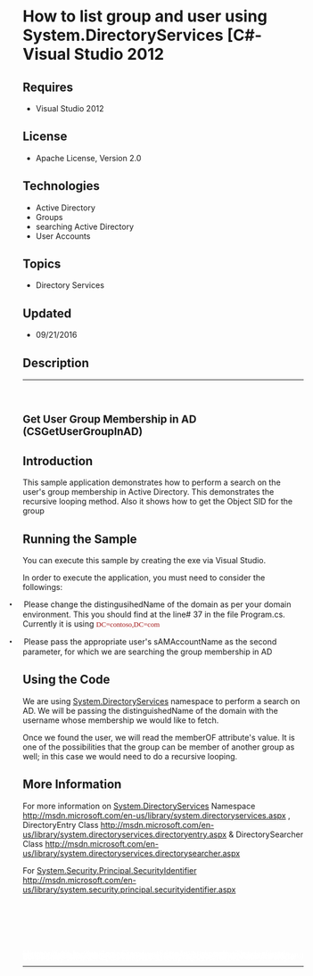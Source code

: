 # How to list group and user using System.DirectoryServices [C#-Visual Studio 2012
## Requires
- Visual Studio 2012
## License
- Apache License, Version 2.0
## Technologies
- Active Directory
- Groups
- searching Active Directory
- User Accounts
## Topics
- Directory Services
## Updated
- 09/21/2016
## Description

<hr>
<div><a href="http://blogs.msdn.com/b/onecode"><img src=":-onecodesampletopbanner1" alt=""></a><strong>&nbsp;</strong><em>&nbsp;</em></div>
<h2><span style="font-size:14.0pt; line-height:115%">Get User Group Membership in AD (CSGetUserGroupInAD)
</span></h2>
<h2>Introduction</h2>
<p class="MsoNormal">This sample application demonstrates how to perform a search on the user's group membership in Active Directory. This demonstrates the recursive looping method. Also it shows how to get the Object SID for the group</p>
<h2>Running the Sample</h2>
<p class="MsoNormal">You can execute this sample by creating the exe via Visual Studio.</p>
<p class="MsoNormal">In order to execute the application, you must need to consider the followings:</p>
<p class="MsoListParagraphCxSpFirst" style="margin-bottom:.0001pt; text-indent:-.25in; line-height:normal; text-autospace:none">
<span style="font-family:Symbol"><span>&bull;<span style="font:7.0pt &quot;Times New Roman&quot;">&nbsp;&nbsp;&nbsp;&nbsp;&nbsp;&nbsp;&nbsp;&nbsp;
</span></span></span>Please change the distingusihedName of the domain as per your domain environment. This you should find at the line# 37 in the file Program.cs. Currently it is using
<span style="font-size:9.5pt; font-family:Consolas; color:#a31515">DC=contoso,DC=com
</span></p>
<p class="MsoListParagraphCxSpLast" style="text-indent:-.25in"><span style="font-family:Symbol"><span>&bull;<span style="font:7.0pt &quot;Times New Roman&quot;">&nbsp;&nbsp;&nbsp;&nbsp;&nbsp;&nbsp;&nbsp;&nbsp;
</span></span></span>Please pass the appropriate user's sAMAccountName as the second parameter, for which we are searching the group membership in AD</p>
<h2>Using the Code</h2>
<p class="MsoNormal">We are using <a class="libraryLink" href="https://msdn.microsoft.com/en-US/library/System.DirectoryServices.aspx" target="_blank" title="Auto generated link to System.DirectoryServices">System.DirectoryServices</a> namespace to perform a search on AD. We will be passing the distinguishedName of the domain with the username whose membership we would like to fetch.</p>
<p class="MsoNormal">Once we found the user, we will read the memberOF attribute's value. It is one of the possibilities that the group can be member of another group as well; in this case we would need to do a recursive looping.</p>
<h2>More Information</h2>
<p class="MsoNormal">For more information on <a class="libraryLink" href="https://msdn.microsoft.com/en-US/library/System.DirectoryServices.aspx" target="_blank" title="Auto generated link to System.DirectoryServices">System.DirectoryServices</a> Namespace
<a href="http://msdn.microsoft.com/en-us/library/system.directoryservices.aspx">http://msdn.microsoft.com/en-us/library/system.directoryservices.aspx</a> , DirectoryEntry Class
<a href="http://msdn.microsoft.com/en-us/library/system.directoryservices.directoryentry.aspx">
http://msdn.microsoft.com/en-us/library/system.directoryservices.directoryentry.aspx</a> &amp; DirectorySearcher Class
<a href="http://msdn.microsoft.com/en-us/library/system.directoryservices.directorysearcher.aspx">
http://msdn.microsoft.com/en-us/library/system.directoryservices.directorysearcher.aspx</a></p>
<p class="MsoNormal">For <a class="libraryLink" href="https://msdn.microsoft.com/en-US/library/System.Security.Principal.SecurityIdentifier.aspx" target="_blank" title="Auto generated link to System.Security.Principal.SecurityIdentifier">System.Security.Principal.SecurityIdentifier</a> <a href="http://msdn.microsoft.com/en-us/library/system.security.principal.securityidentifier.aspx">
http://msdn.microsoft.com/en-us/library/system.security.principal.securityidentifier.aspx</a></p>
<p class="MsoNormal">&nbsp;</p>
<p class="MsoNormal"><span>&nbsp;</span></p>
<p class="MsoNormal">&nbsp;</p>
<p style="line-height:0.6pt; color:white">Microsoft All-In-One Code Framework is a free, centralized code sample library driven by developers' real-world pains and needs. The goal is to provide customer-driven code samples for all Microsoft development technologies,
 and reduce developers' efforts in solving typical programming tasks. Our team listens to developers&rsquo; pains in the MSDN forums, social media and various DEV communities. We write code samples based on developers&rsquo; frequently asked programming tasks,
 and allow developers to download them with a short sample publishing cycle. Additionally, we offer a free code sample request service. It is a proactive way for our developer community to obtain code samples directly from Microsoft.</p>
<hr>
<div><a href="http://go.microsoft.com/?linkid=9759640" style="margin-top:3px"><img src="-onecodelogo" alt="">
</a></div>

